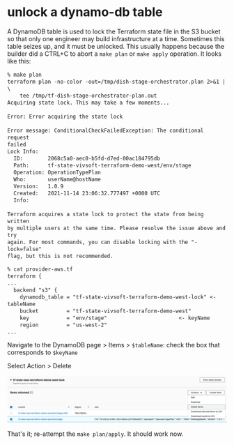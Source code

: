 # unlock a dynamo-db table

A DynamoDB table is used to lock the Terraform state file in the S3 bucket so that only one engineer may build infrastructure at a time. Sometimes this table seizes up, and it must be unlocked. This usually happens because the builder did a CTRL+C to abort a `make plan` or `make apply` operation. It looks like this: 

```shell
% make plan
terraform plan -no-color -out=/tmp/dish-stage-orchestrator.plan 2>&1 | \
	tee /tmp/tf-dish-stage-orchestrator-plan.out
Acquiring state lock. This may take a few moments...

Error: Error acquiring the state lock

Error message: ConditionalCheckFailedException: The conditional request
failed
Lock Info:
  ID:        2068c5a0-aec0-b5fd-d7ed-00ac184795db
  Path:      tf-state-vivsoft-terraform-demo-west/env/stage
  Operation: OperationTypePlan
  Who:       userName@hostName
  Version:   1.0.9
  Created:   2021-11-14 23:06:32.777497 +0000 UTC
  Info:      

Terraform acquires a state lock to protect the state from being written
by multiple users at the same time. Please resolve the issue above and try
again. For most commands, you can disable locking with the "-lock=false"
flag, but this is not recommended.
```

```shell
% cat provider-aws.tf
terraform {
...
  backend "s3" {
    dynamodb_table = "tf-state-vivsoft-terraform-demo-west-lock" <- tableName
    bucket         = "tf-state-vivsoft-terraform-demo-west"
    key            = "env/stage"                       <- keyName
    region         = "us-west-2"
...
```

Navigate to the DynamoDB page > Items > `$tableName`: check the box that corresponds to `$keyName`

Select Action > Delete

![](images/dynamo-db-table-unlock.png)

That's it; re-attempt the `make plan/apply`. It should work now.
